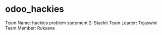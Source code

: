 # odoo_hackies
Team Name: hackies
problem statement 2: Stackit
Team Leader: Tejaswini
Team Member: Ruksana


